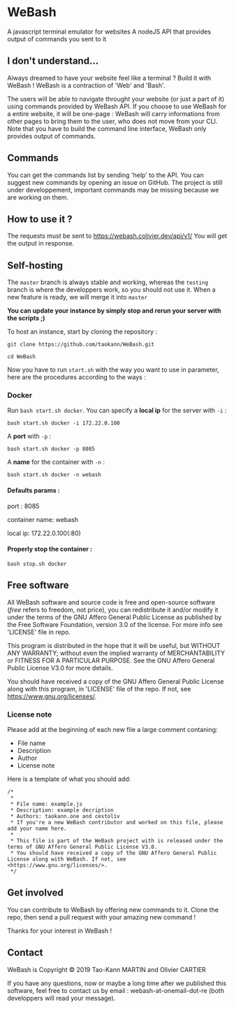 # WeBash
A javascript terminal emulator for websites
A nodeJS API that provides output of commands you sent to it

## I don't understand...
Always dreamed to have your website feel like a terminal ?
Build it with WeBash ! WeBash is a contraction of 'Web' and 'Bash'.


The users will be able to navigate throught your website (or just a part of it) using commands provided by WeBash API. If you choose to use WeBash for a entire website, it will be one-page : WeBash will carry informations from other pages to bring them to the user, who does not move from your CLI.
Note that you have to build the command line interface, WeBash only provides output of commands.

## Commands
You can get the commands list by sending 'help' to the API.
You can suggest new commands by opening an issue on GitHub.
The project is still under developpement, important commands may be missing because we are working on them.

## How to use it ?
The requests must be sent to https://webash.colivier.dev/api/v1/<your command here>
You will get the output in response.

## Self-hosting
The `master` branch is always stable and working, whereas the `testing` branch is where the developpers work, so you should not use it. When a new feature is ready, we will merge it into `master`

**You can update your instance by simply stop and rerun your server with the scripts ;)**

To host an instance, start by cloning the repository :

`git clone https://github.com/taokann/WeBash.git`

`cd WeBash`

Now you have to run `start.sh` with the way you want to use in parameter, here are the procedures according to the ways :

### Docker
Run `bash start.sh docker`.
You can specify a **local ip** for the server with `-i` :

`bash start.sh docker -i 172.22.0.100`

A **port** with `-p` :

`bash start.sh docker -p 8085`

A **name** for the container with `-n` :

`bash start.sh docker -n webash`

#### Defaults params :
port : 8085

container name: webash

local ip: 172.22.0.100(:80)

#### Properly stop the container :
`bash stop.sh docker`

## Free software
All WeBash software and source code is free and open-source software (*free* refers to freedom, not price), you can redistribute it and/or modify it under the terms of the GNU Affero General Public License as published by the Free Software Foundation, version 3.0 of the license.
For more info see 'LICENSE' file in repo.


This program is distributed in the hope that it will be useful, but WITHOUT ANY WARRANTY; without even the implied warranty of MERCHANTABILITY or FITNESS FOR A PARTICULAR PURPOSE. See the GNU Affero General Public License V3.0 for more details.


You should have received a copy of the GNU Affero General Public License along with this program, in 'LICENSE' file of the repo. If not, see <https://www.gnu.org/licenses/>.

### License note
Please add at the beginning of each new file a large comment contaning:
* File name
* Description
* Author
* License note

Here is a template of what you should add:
```
/*
 *
 * File name: example.js
 * Description: example decription
 * Authors: taokann.one and cestoliv
 * If you're a new WeBash contributor and worked on this file, please add your name here.
 *
 * This file is part of the WeBash project with is released under the terms of GNU Affero General Public License V3.0.
 * You should have received a copy of the GNU Affero General Public License along with WeBash. If not, see <https://www.gnu.org/licenses/>.
 */
```

## Get involved
You can contribute to WeBash by offering new commands to it.
Clone the repo, then send a pull request with your amazing new command !


Thanks for your interest in WeBash !

## Contact
WeBash is Copyright © 2019 Tao-Kann MARTIN and Olivier CARTIER


If you have any questions, now or maybe a long time after we published this software, feel free to contact us by email : webash-at-onemail-dot-re (both developpers will read your message).

